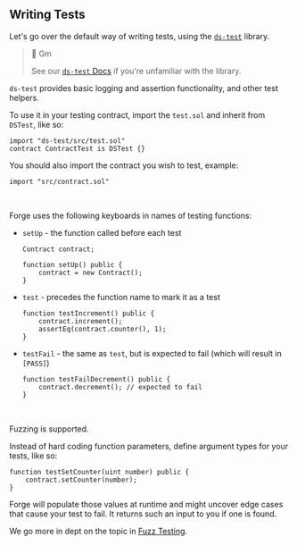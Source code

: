 ## Writing Tests

Let's go over the default way of writing tests, using the [`ds-test`](https://github.com/dapphub/ds-test) library.

> 👋 Gm
>
> See our [`ds-test` Docs](./ds-test-docs.md) if you're unfamiliar with the library.

`ds-test` provides basic logging and assertion functionality, and other test helpers.

To use it in your testing contract, import the `test.sol` and inherit from `DSTest`, like so:
```sol
import "ds-test/src/test.sol"
contract ContractTest is DSTest {}
```

You should also import the contract you wish to test, example:
```sol
import "src/contract.sol"
```
<br>

Forge uses the following keyboards in names of testing functions:
- `setUp` - the function called before each test
    ```sol
    Contract contract;

    function setUp() public {
        contract = new Contract();
    }
    ```
- `test` - precedes the function name to mark it as a test
    ```sol
    function testIncrement() public {
        contract.increment();
        assertEq(contract.counter(), 1);
    }
    ```
- `testFail` - the same as `test`, but is expected to fail (which will result in `[PASS]`)
    ```sol
    function testFailDecrement() public {
        contract.decrement(); // expected to fail
    }
    ```
<br>

Fuzzing is supported.

Instead of hard coding function parameters, define argument types for your tests, like so:
```sol
function testSetCounter(uint number) public {
    contract.setCounter(number);
}
```
Forge will populate those values at runtime and might uncover edge cases that cause your test to fail. It returns such an input to you if one is found.

We go more in dept on the topic in [Fuzz Testing](fuzz-testing.md).
